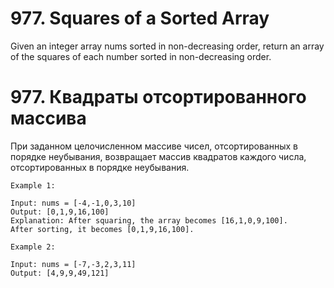 # 977. Squares of a Sorted Array
Given an integer array nums sorted in non-decreasing order, return an array of the squares of each number sorted in non-decreasing order.

# 977. Квадраты отсортированного массива
При заданном целочисленном массиве чисел, отсортированных в порядке неубывания, возвращает массив квадратов каждого числа, отсортированных в порядке неубывания.
```
Example 1:

Input: nums = [-4,-1,0,3,10]
Output: [0,1,9,16,100]
Explanation: After squaring, the array becomes [16,1,0,9,100].
After sorting, it becomes [0,1,9,16,100].

Example 2:

Input: nums = [-7,-3,2,3,11]
Output: [4,9,9,49,121]
```
